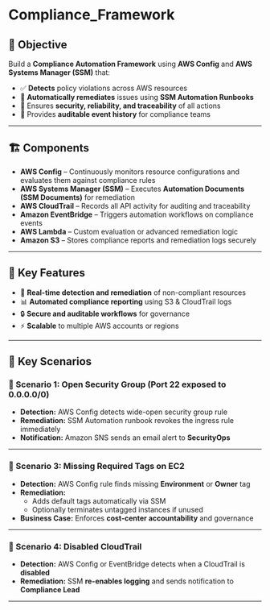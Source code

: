 # Compliance_Framework

## 🎯 Objective
Build a **Compliance Automation Framework** using **AWS Config** and **AWS Systems Manager (SSM)** that:

- ✅ **Detects** policy violations across AWS resources  
- 🔄 **Automatically remediates** issues using **SSM Automation Runbooks**  
- 🔐 Ensures **security, reliability, and traceability** of all actions  
- 📜 Provides **auditable event history** for compliance teams  

---

## 🏗️ Components

- **AWS Config** – Continuously monitors resource configurations and evaluates them against compliance rules  
- **AWS Systems Manager (SSM)** – Executes **Automation Documents (SSM Documents)** for remediation  
- **AWS CloudTrail** – Records all API activity for auditing and traceability  
- **Amazon EventBridge** – Triggers automation workflows on compliance events  
- **AWS Lambda** – Custom evaluation or advanced remediation logic  
- **Amazon S3** – Stores compliance reports and remediation logs securely  

---

## 🔹 Key Features

- 🚀 **Real-time detection and remediation** of non-compliant resources  
- 📊 **Automated compliance reporting** using S3 & CloudTrail logs  
- 🔒 **Secure and auditable workflows** for governance  
- ⚡ **Scalable** to multiple AWS accounts or regions

---

## 🔹 Key Scenarios

### 📌 Scenario 1: Open Security Group (Port 22 exposed to 0.0.0.0/0)
- **Detection:** AWS Config detects wide-open security group rule  
- **Remediation:** SSM Automation runbook revokes the ingress rule immediately  
- **Notification:** Amazon SNS sends an email alert to **SecurityOps**

---

### 📌 Scenario 3: Missing Required Tags on EC2
- **Detection:** AWS Config rule finds missing **Environment** or **Owner** tag  
- **Remediation:**  
  - Adds default tags automatically via SSM  
  - Optionally terminates untagged instances if unused  
- **Business Case:** Enforces **cost-center accountability** and governance

---

### 📌 Scenario 4: Disabled CloudTrail
- **Detection:** AWS Config or EventBridge detects when a CloudTrail is **disabled**  
- **Remediation:** SSM **re-enables logging** and sends notification to **Compliance Lead**

---
